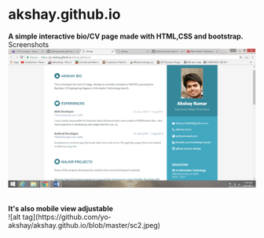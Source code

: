 # akshay.github.io<br>
<b>A simple interactive bio/CV page made with HTML,CSS and bootstrap.</b>
<br>
Screenshots
<br>
![alt tag](https://github.com/yo-akshay/akshay.github.io/blob/master/sc1.png)

<br>
<b>It's also mobile view adjustable</b>
<br>
![alt tag](https://github.com/yo-akshay/akshay.github.io/blob/master/sc2.jpeg)
